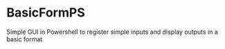 # BasicFormPS
Simple GUI in Powershell to register simple inputs and display outputs in a basic format

